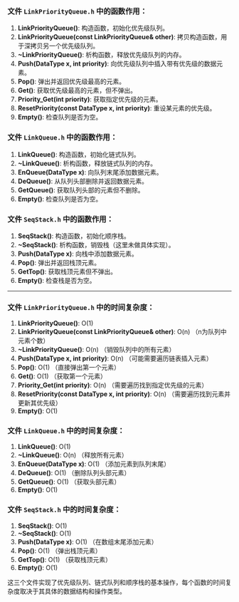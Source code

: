 ### 文件 `LinkPriorityQueue.h` 中的函数作用：

1. **LinkPriorityQueue()**: 构造函数，初始化优先级队列。
2. **LinkPriorityQueue(const LinkPriorityQueue& other)**: 拷贝构造函数，用于深拷贝另一个优先级队列。
3. **~LinkPriorityQueue()**: 析构函数，释放优先级队列的内存。
4. **Push(DataType x, int priority)**: 向优先级队列中插入带有优先级的数据元素。
5. **Pop()**: 弹出并返回优先级最高的元素。
6. **Get()**: 获取优先级最高的元素，但不弹出。
7. **Priority_Get(int priority)**: 获取指定优先级的元素。
8. **ResetPriority(const DataType x, int priority)**: 重设某元素的优先级。
9. **Empty()**: 检查队列是否为空。

### 文件 `LinkQueue.h` 中的函数作用：
1. **LinkQueue()**: 构造函数，初始化链式队列。
2. **~LinkQueue()**: 析构函数，释放链式队列的内存。
3. **EnQueue(DataType x)**: 向队列末尾添加数据元素。
4. **DeQueue()**: 从队列头部删除并返回数据元素。
5. **GetQueue()**: 获取队列头部的元素但不删除。
6. **Empty()**: 检查队列是否为空。

### 文件 `SeqStack.h` 中的函数作用：
1. **SeqStack()**: 构造函数，初始化顺序栈。
2. **~SeqStack()**: 析构函数，销毁栈（这里未做具体实现）。
3. **Push(DataType x)**: 向栈中添加数据元素。
4. **Pop()**: 弹出并返回栈顶元素。
5. **GetTop()**: 获取栈顶元素但不弹出。
6. **Empty()**: 检查栈是否为空。

---

### 文件 `LinkPriorityQueue.h` 中的时间复杂度：
1. **LinkPriorityQueue()**: O(1)
2. **LinkPriorityQueue(const LinkPriorityQueue& other)**: O(n) （n为队列中元素个数）
3. **~LinkPriorityQueue()**: O(n) （销毁队列中的所有元素）
4. **Push(DataType x, int priority)**: O(n) （可能需要遍历链表插入元素）
5. **Pop()**: O(1) （直接弹出第一个元素）
6. **Get()**: O(1) （获取第一个元素）
7. **Priority_Get(int priority)**: O(n) （需要遍历找到指定优先级的元素）
8. **ResetPriority(const DataType x, int priority)**: O(n) （需要遍历找到元素并更新其优先级）
9. **Empty()**: O(1)

### 文件 `LinkQueue.h` 中的时间复杂度：
1. **LinkQueue()**: O(1)
2. **~LinkQueue()**: O(n) （释放所有元素）
3. **EnQueue(DataType x)**: O(1) （添加元素到队列末尾）
4. **DeQueue()**: O(1) （删除队列头部元素）
5. **GetQueue()**: O(1) （获取头部元素）
6. **Empty()**: O(1)

### 文件 `SeqStack.h` 中的时间复杂度：
1. **SeqStack()**: O(1)
2. **~SeqStack()**: O(1)
3. **Push(DataType x)**: O(1) （在数组末尾添加元素）
4. **Pop()**: O(1) （弹出栈顶元素）
5. **GetTop()**: O(1) （获取栈顶元素）
6. **Empty()**: O(1) 

这三个文件实现了优先级队列、链式队列和顺序栈的基本操作，每个函数的时间复杂度取决于其具体的数据结构和操作类型。